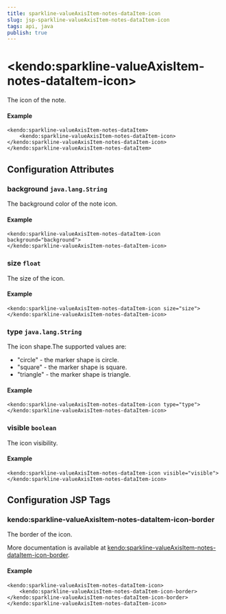 ```yaml
---
title: sparkline-valueAxisItem-notes-dataItem-icon
slug: jsp-sparkline-valueAxisItem-notes-dataItem-icon
tags: api, java
publish: true
---
```


# \<kendo:sparkline-valueAxisItem-notes-dataItem-icon\>

The icon of the note.

#### Example
    <kendo:sparkline-valueAxisItem-notes-dataItem>
        <kendo:sparkline-valueAxisItem-notes-dataItem-icon></kendo:sparkline-valueAxisItem-notes-dataItem-icon>
    </kendo:sparkline-valueAxisItem-notes-dataItem>

## Configuration Attributes

### background `java.lang.String`

The background color of the note icon.

#### Example
    <kendo:sparkline-valueAxisItem-notes-dataItem-icon background="background">
    </kendo:sparkline-valueAxisItem-notes-dataItem-icon>

### size `float`

The size of the icon.

#### Example
    <kendo:sparkline-valueAxisItem-notes-dataItem-icon size="size">
    </kendo:sparkline-valueAxisItem-notes-dataItem-icon>

### type `java.lang.String`

The icon shape.The supported values are:
* "circle" - the marker shape is circle.
* "square" - the marker shape is square.
* "triangle" - the marker shape is triangle.

#### Example
    <kendo:sparkline-valueAxisItem-notes-dataItem-icon type="type">
    </kendo:sparkline-valueAxisItem-notes-dataItem-icon>

### visible `boolean`

The icon visibility.

#### Example
    <kendo:sparkline-valueAxisItem-notes-dataItem-icon visible="visible">
    </kendo:sparkline-valueAxisItem-notes-dataItem-icon>


##  Configuration JSP Tags

### kendo:sparkline-valueAxisItem-notes-dataItem-icon-border

The border of the icon.

More documentation is available at [kendo:sparkline-valueAxisItem-notes-dataItem-icon-border](sparkline/valueaxisitem-notes-dataitem-icon-border).

#### Example

    <kendo:sparkline-valueAxisItem-notes-dataItem-icon>
        <kendo:sparkline-valueAxisItem-notes-dataItem-icon-border></kendo:sparkline-valueAxisItem-notes-dataItem-icon-border>
    </kendo:sparkline-valueAxisItem-notes-dataItem-icon>

